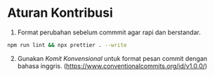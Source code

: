 # Aturan Kontribusi

1. Format perubahan sebelum commmit agar rapi dan berstandar.

```bash
npm run lint && npx prettier . --write
```

2. Gunakan _Komit Konvensional_ untuk format pesan commit dengan bahasa inggris. (https://www.conventionalcommits.org/id/v1.0.0/)

